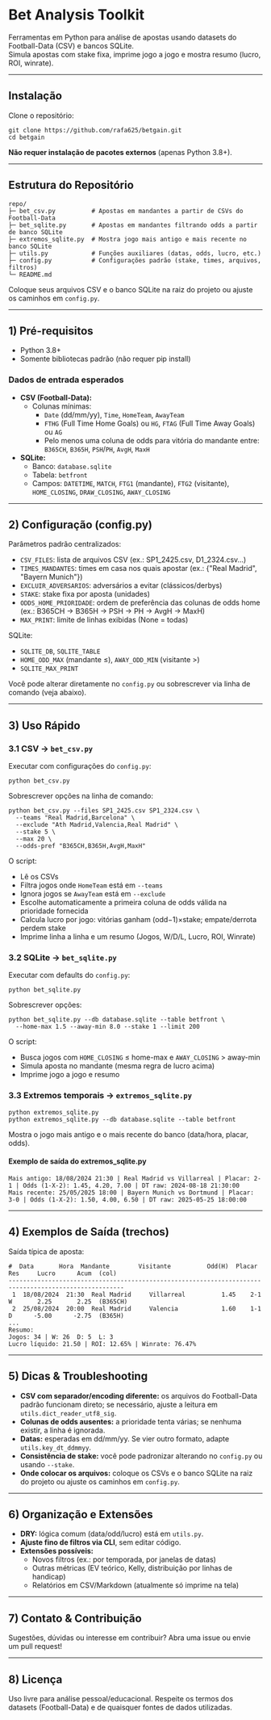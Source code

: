 # Bet Analysis Toolkit

Ferramentas em Python para análise de apostas usando datasets do Football-Data (CSV) e bancos SQLite.  
Simula apostas com stake fixa, imprime jogo a jogo e mostra resumo (lucro, ROI, winrate).

---

## Instalação

Clone o repositório:

    git clone https://github.com/rafa625/betgain.git
    cd betgain

**Não requer instalação de pacotes externos** (apenas Python 3.8+).

---

## Estrutura do Repositório

    repo/
    ├─ bet_csv.py          # Apostas em mandantes a partir de CSVs do Football-Data
    ├─ bet_sqlite.py       # Apostas em mandantes filtrando odds a partir de banco SQLite
    ├─ extremos_sqlite.py  # Mostra jogo mais antigo e mais recente no banco SQLite
    ├─ utils.py            # Funções auxiliares (datas, odds, lucro, etc.)
    ├─ config.py           # Configurações padrão (stake, times, arquivos, filtros)
    └─ README.md

Coloque seus arquivos CSV e o banco SQLite na raiz do projeto ou ajuste os caminhos em `config.py`.

---

## 1) Pré-requisitos

- Python 3.8+  
- Somente bibliotecas padrão (não requer pip install)

### Dados de entrada esperados

- **CSV (Football-Data):**  
  - Colunas mínimas:
    - `Date` (dd/mm/yy), `Time`, `HomeTeam`, `AwayTeam`
    - `FTHG` (Full Time Home Goals) ou `HG`, `FTAG` (Full Time Away Goals) ou `AG`
    - Pelo menos uma coluna de odds para vitória do mandante entre: `B365CH`, `B365H`, `PSH`/`PH`, `AvgH`, `MaxH`
- **SQLite:**
  - Banco: `database.sqlite`
  - Tabela: `betfront`
  - Campos: `DATETIME`, `MATCH`, `FTG1` (mandante), `FTG2` (visitante), `HOME_CLOSING`, `DRAW_CLOSING`, `AWAY_CLOSING`

---

## 2) Configuração (config.py)

Parâmetros padrão centralizados:

- `CSV_FILES`: lista de arquivos CSV (ex.: SP1_2425.csv, D1_2324.csv…)
- `TIMES_MANDANTES`: times em casa nos quais apostar (ex.: {"Real Madrid", "Bayern Munich"})
- `EXCLUIR_ADVERSARIOS`: adversários a evitar (clássicos/derbys)
- `STAKE`: stake fixa por aposta (unidades)
- `ODDS_HOME_PRIORIDADE`: ordem de preferência das colunas de odds home (ex.: B365CH → B365H → PSH → PH → AvgH → MaxH)
- `MAX_PRINT`: limite de linhas exibidas (None = todas)

SQLite:
- `SQLITE_DB`, `SQLITE_TABLE`
- `HOME_ODD_MAX` (mandante ≤), `AWAY_ODD_MIN` (visitante >)
- `SQLITE_MAX_PRINT`

Você pode alterar diretamente no `config.py` ou sobrescrever via linha de comando (veja abaixo).

---

## 3) Uso Rápido

### 3.1 CSV → `bet_csv.py`

Executar com configurações do `config.py`:

    python bet_csv.py

Sobrescrever opções na linha de comando:

    python bet_csv.py --files SP1_2425.csv SP1_2324.csv \
      --teams "Real Madrid,Barcelona" \
      --exclude "Ath Madrid,Valencia,Real Madrid" \
      --stake 5 \
      --max 20 \
      --odds-pref "B365CH,B365H,AvgH,MaxH"

O script:
- Lê os CSVs
- Filtra jogos onde `HomeTeam` está em `--teams`
- Ignora jogos se `AwayTeam` está em `--exclude`
- Escolhe automaticamente a primeira coluna de odds válida na prioridade fornecida
- Calcula lucro por jogo: vitórias ganham (odd−1)×stake; empate/derrota perdem stake
- Imprime linha a linha e um resumo (Jogos, W/D/L, Lucro, ROI, Winrate)

### 3.2 SQLite → `bet_sqlite.py`

Executar com defaults do `config.py`:

    python bet_sqlite.py

Sobrescrever opções:

    python bet_sqlite.py --db database.sqlite --table betfront \
      --home-max 1.5 --away-min 8.0 --stake 1 --limit 200

O script:
- Busca jogos com `HOME_CLOSING` ≤ home-max e `AWAY_CLOSING` > away-min
- Simula aposta no mandante (mesma regra de lucro acima)
- Imprime jogo a jogo e resumo

### 3.3 Extremos temporais → `extremos_sqlite.py`

    python extremos_sqlite.py
    python extremos_sqlite.py --db database.sqlite --table betfront

Mostra o jogo mais antigo e o mais recente do banco (data/hora, placar, odds).

#### Exemplo de saída do extremos_sqlite.py

    Mais antigo: 18/08/2024 21:30 | Real Madrid vs Villarreal | Placar: 2-1 | Odds (1-X-2): 1.45, 4.20, 7.00 | DT raw: 2024-08-18 21:30:00
    Mais recente: 25/05/2025 18:00 | Bayern Munich vs Dortmund | Placar: 3-0 | Odds (1-X-2): 1.50, 4.00, 6.50 | DT raw: 2025-05-25 18:00:00

---

## 4) Exemplos de Saída (trechos)

Saída típica de aposta:

    #  Data       Hora  Mandante        Visitante          Odd(H)  Placar  Res     Lucro      Acum  (col)
    ------------------------------------------------------------------------------------------------------
     1  18/08/2024  21:30  Real Madrid     Villarreal          1.45    2-1    W       2.25       2.25  (B365CH)
     2  25/08/2024  20:00  Real Madrid     Valencia            1.60    1-1    D      -5.00      -2.75  (B365H)
    ...
    Resumo:
    Jogos: 34 | W: 26  D: 5  L: 3
    Lucro líquido: 21.50 | ROI: 12.65% | Winrate: 76.47%

---

## 5) Dicas & Troubleshooting

- **CSV com separador/encoding diferente:** os arquivos do Football-Data padrão funcionam direto; se necessário, ajuste a leitura em `utils.dict_reader_utf8_sig`.
- **Colunas de odds ausentes:** a prioridade tenta várias; se nenhuma existir, a linha é ignorada.
- **Datas:** esperadas em dd/mm/yy. Se vier outro formato, adapte `utils.key_dt_ddmmyy`.
- **Consistência de stake:** você pode padronizar alterando no `config.py` ou usando `--stake`.
- **Onde colocar os arquivos:** coloque os CSVs e o banco SQLite na raiz do projeto ou ajuste os caminhos em `config.py`.

---

## 6) Organização e Extensões

- **DRY:** lógica comum (data/odd/lucro) está em `utils.py`.
- **Ajuste fino de filtros via CLI**, sem editar código.
- **Extensões possíveis:**
  - Novos filtros (ex.: por temporada, por janelas de datas)
  - Outras métricas (EV teórico, Kelly, distribuição por linhas de handicap)
  - Relatórios em CSV/Markdown (atualmente só imprime na tela)

---

## 7) Contato & Contribuição

Sugestões, dúvidas ou interesse em contribuir? Abra uma issue ou envie um pull request!

---

## 8) Licença

Uso livre para análise pessoal/educacional. Respeite os termos dos datasets (Football-Data) e de quaisquer fontes de dados utilizadas.

